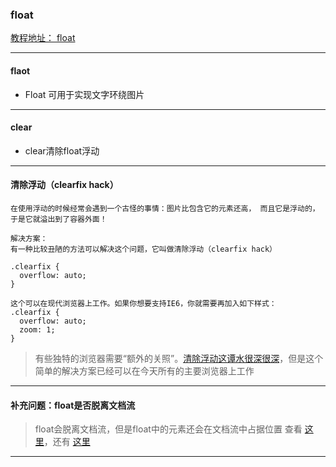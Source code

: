 ### float
[教程地址： float](http://zh.learnlayout.com/float.html)

---


#### flaot

- Float 可用于实现文字环绕图片

---

#### clear
- clear清除float浮动

---

#### 清除浮动（clearfix hack）

```
在使用浮动的时候经常会遇到一个古怪的事情：图片比包含它的元素还高， 而且它是浮动的，于是它就溢出到了容器外面！

解决方案：
有一种比较丑陋的方法可以解决这个问题，它叫做清除浮动（clearfix hack）

.clearfix {
  overflow: auto;
}

这个可以在现代浏览器上工作。如果你想要支持IE6，你就需要再加入如下样式：
.clearfix {
  overflow: auto;
  zoom: 1;
}
```
>有些独特的浏览器需要“额外的关照”。[清除浮动这谭水很深很深](http://stackoverflow.com/questions/211383/which-method-of-clearfix-is-best)，但是这个简单的解决方案已经可以在今天所有的主要浏览器上工作

---

#### 补充问题：float是否脱离文档流
> float会脱离文档流，但是float中的元素还会在文档流中占据位置
> 查看 [这里](https://segmentfault.com/q/1010000002924699)，还有 [这里](http://www.imooc.com/qadetail/85558)

---
